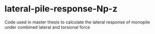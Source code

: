# lateral-pile-response-Np-z
Code used in master thesis to calculate the lateral response of monopile under combined lateral and torsional force
